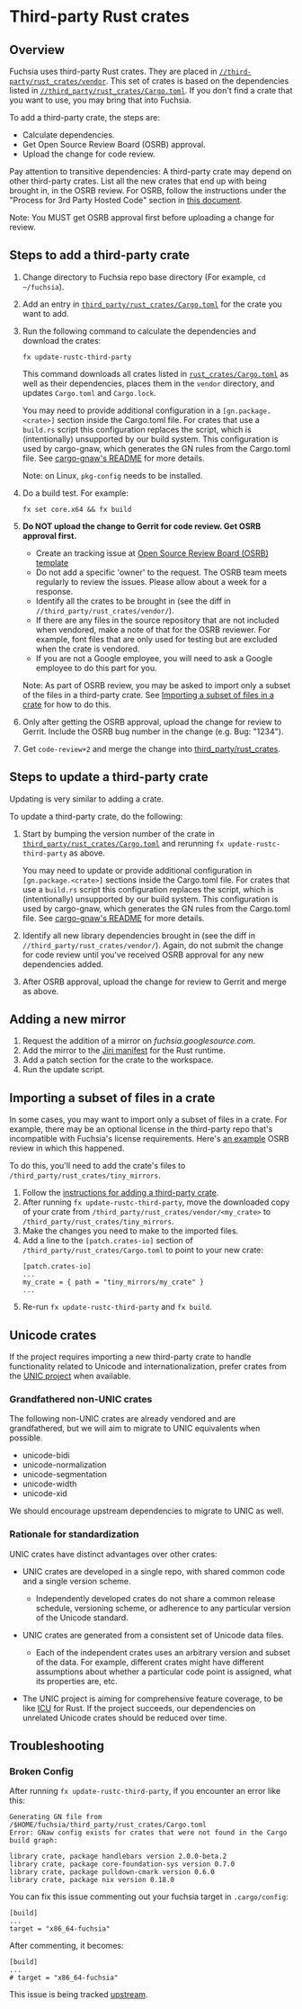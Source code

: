 # Third-party Rust crates

## Overview

Fuchsia uses third-party Rust crates. They are placed in
[`//third-party/rust_crates/vendor`][3p-vendor].
This set of crates is based on the dependencies listed in
[`//third_party/rust_crates/Cargo.toml`][3p-cargo-toml].
If you don't find a crate that you want to use, you may bring that into Fuchsia.

To add a third-party crate, the steps are:

-  Calculate dependencies.
-  Get Open Source Review Board (OSRB) approval.
-  Upload the change for code review.

Pay attention to transitive dependencies: A third-party crate may depend on
other third-party crates. List all the new crates that end up with being
brought in, in the OSRB review. For OSRB, follow the instructions under the
"Process for 3rd Party Hosted Code" section in [this document][osrb-process].

Note: You MUST get OSRB approval first before uploading a change for review.

## Steps to add a third-party crate

1. Change directory to Fuchsia repo base directory
   (For example, `cd ~/fuchsia`).
1. Add an entry in
   [`third_party/rust_crates/Cargo.toml`][3p-cargo-toml]
   for the crate you want to add.
1. Run the following command to calculate the dependencies and download the
   crates:

   ```
   fx update-rustc-third-party
   ```
   This command downloads all crates listed in
   [`rust_crates/Cargo.toml`][3p-cargo-toml] as well as their dependencies,
   places them in the `vendor` directory, and updates `Cargo.toml` and
   `Cargo.lock`.

   You may need to provide additional configuration in a `[gn.package.<crate>]` section inside
   the Cargo.toml file. For crates that use a `build.rs` script this configuration replaces the
   script, which is (intentionally) unsupported by our build system. This configuration is used
   by cargo-gnaw, which generates the GN rules from the Cargo.toml file. See [cargo-gnaw's
   README][cargo-gnaw-readme] for more details.

   Note: on Linux, `pkg-config` needs to be installed.


1. Do a build test. For example:

   ```
   fx set core.x64 && fx build
   ```
1. **Do NOT upload the change to Gerrit for code review. Get OSRB approval first.**
   - Create an tracking issue at
     [Open Source Review Board (OSRB) template](https://bugs.fuchsia.dev/p/fuchsia/issues/entry?template=Open+Source+Review+Board+)
   - Do not add a specific 'owner' to the request. The OSRB team meets regularly
     to review the issues. Please allow about a week for a response.
   - Identify all the crates to be brought in (see the diff in
     `//third_party/rust_crates/vendor/`).
   - If there are any files in the source repository that are not included when
     vendored, make a note of that for the OSRB reviewer. For example, font files
     that are only used for testing but are excluded when the crate is vendored.
   - If you are not a Google employee, you will need to ask a Google employee to
     do this part for you.

   Note: As part of OSRB review, you may be asked to import only a subset
   of the files in a third-party crate. See
   [Importing a subset of files in a crate](#importing-a-subset-of-files-in-a-crate)
   for how to do this.

1. Only after getting the OSRB approval, upload the change for review to
   Gerrit. Include the OSRB bug number in the change (e.g. Bug: "1234").
1. Get `code-review+2` and merge the change into [third_party/rust_crates][3p-crates].



## Steps to update a third-party crate

Updating is very similar to adding a crate.

To update a third-party crate, do the following:

1. Start by bumping the version number of the crate in
   [`third_party/rust_crates/Cargo.toml`][3p-cargo-toml] and rerunning
   `fx update-rustc-third-party` as above.

   You may need to update or provide additional configuration in `[gn.package.<crate>]` sections
   inside the Cargo.toml file. For crates that use a `build.rs` script this configuration
   replaces the script, which is (intentionally) unsupported by our build system. This
   configuration is used by cargo-gnaw, which generates the GN rules from the Cargo.toml file.
   See [cargo-gnaw's README][cargo-gnaw-readme] for more details.
1. Identify all new library dependencies brought in
   (see the diff in `//third_party/rust_crates/vendor/`).
   Again, do not submit the change for code review until you've received OSRB
   approval for any new dependencies added.
1. After OSRB approval, upload the change for review to Gerrit and merge as
   above.

## Adding a new mirror

1. Request the addition of a mirror on *fuchsia.googlesource.com*.
1. Add the mirror to the [Jiri manifest][jiri-manifest] for the Rust runtime.
1. Add a patch section for the crate to the workspace.
1. Run the update script.

[3p-crates]: /third_party/rust_crates/
[3p-cargo-toml]: /third_party/rust_crates/Cargo.toml
[3p-vendor]: /third_party/rust_crates/vendor
[cargo-gnaw-readme]: /tools/cargo-gnaw/README.md
[osrb-process]: /docs/contribute/governance/policy/osrb-process.md
[jiri-manifest]: https://fuchsia.googlesource.com/manifest/+/master/runtimes/rust "Jiri manifest"

## Importing a subset of files in a crate

In some cases, you may want to import only a subset of files in a crate. For example, there may be an optional license in the
third-party repo that's incompatible with Fuchsia's license requirements. Here's [an example](https://fuchsia-review.googlesource.com/c/fuchsia/+/369174) OSRB review in which this happened.

To do this, you'll need to add the crate's files to `/third_party/rust_crates/tiny_mirrors`.

1. Follow the [instructions for adding a third-party crate](#steps-to-add-a-third-party-crate).
1. After running `fx update-rustc-third-party`, move the downloaded copy of your crate from `/third_party/rust_crates/vendor/<my_crate>` to `/third_party/rust_crates/tiny_mirrors`.
1. Make the changes you need to make to the imported files.
1. Add a line to the `[patch.crates-io]` section of `/third_party/rust_crates/Cargo.toml` to point to your new crate:
   ```
   [patch.crates-io]
   ...
   my_crate = { path = "tiny_mirrors/my_crate" }
   ...
   ```
1. Re-run `fx update-rustc-third-party` and `fx build`.

## Unicode crates

If the project requires importing a new third-party crate to handle
functionality related to Unicode and internationalization, prefer crates from
the [UNIC project](https://crates.io/crates/unic) when available.

### Grandfathered non-UNIC crates

The following non-UNIC crates are already vendored and are grandfathered, but we
will aim to migrate to UNIC equivalents when possible.

* unicode-bidi
* unicode-normalization
* unicode-segmentation
* unicode-width
* unicode-xid

We should encourage upstream dependencies to migrate to UNIC as well.

### Rationale for standardization

UNIC crates have distinct advantages over other crates:

* UNIC crates are developed in a single repo, with shared common code and a
  single version scheme.

  * Independently developed crates do not share a common release schedule,
    versioning scheme, or adherence to any particular version of the Unicode
    standard.

* UNIC crates are generated from a consistent set of Unicode data files.

  * Each of the independent crates uses an arbitrary version and subset of
    the data. For example, different crates might have different assumptions
    about whether a particular code point is assigned, what its properties
    are, etc.

* The UNIC project is aiming for comprehensive feature coverage, to be like
  [ICU](http://site.icu-project.org/) for Rust. If the project succeeds, our
  dependencies on unrelated Unicode crates should be reduced over time.

## Troubleshooting
### Broken Config
After running `fx update-rustc-third-party`, if you encounter an error like this:

```
Generating GN file from /$HOME/fuchsia/third_party/rust_crates/Cargo.toml
Error: GNaw config exists for crates that were not found in the Cargo build graph:

library crate, package handlebars version 2.0.0-beta.2
library crate, package core-foundation-sys version 0.7.0
library crate, package pulldown-cmark version 0.6.0
library crate, package nix version 0.18.0
```

You can fix this issue commenting out your fuchsia target in `.cargo/config`:
```
[build]
...
target = "x86_64-fuchsia"
```

After commenting, it becomes:

```
[build]
...
# target = "x86_64-fuchsia"
```

This issue is being tracked [upstream](https://github.com/rust-lang/cargo/issues/8462).